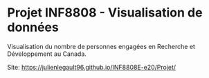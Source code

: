 # Projet INF8808 - Visualisation de données

Visualisation du nombre de personnes engagées en Recherche et Développement au Canada.

Site: https://julienlegault96.github.io/INF8808E-e20/Projet/
